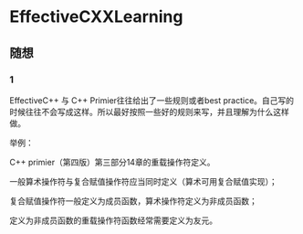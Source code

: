 # EffectiveCXXLearning

## 随想 
### 1
EffectiveC++ 与 C++ Primier往往给出了一些规则或者best practice。自己写的时候往往不会写成这样。所以最好按照一些好的规则来写，并且理解为什么这样做。

举例：

C++ primier（第四版）第三部分14章的重载操作符定义。

一般算术操作符与复合赋值操作符应当同时定义（算术可用复合赋值实现）；

复合赋值操作符一般定义为成员函数，算术操作符定义为非成员函数；

定义为非成员函数的重载操作符函数经常需要定义为友元。